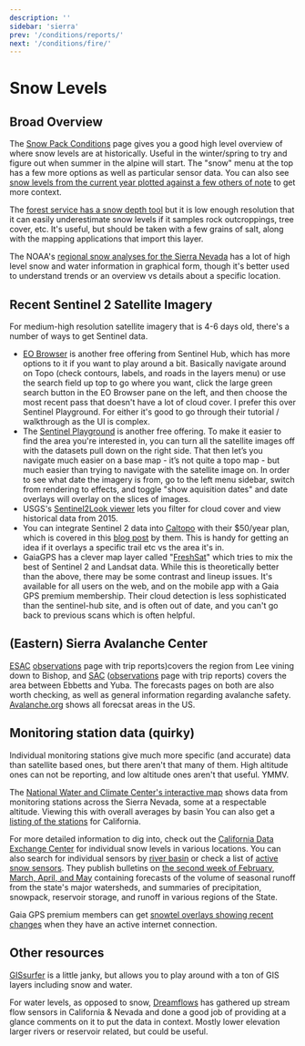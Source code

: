 ```yaml
---
description: ''
sidebar: 'sierra'
prev: '/conditions/reports/'
next: '/conditions/fire/'
---
```


# Snow Levels

## Broad Overview

The [Snow Pack Conditions](https://cdec.water.ca.gov/snowapp/sweq.action) page gives you a good high level overview of where snow levels are at historically. Useful in the winter/spring to try and figure out when summer in the alpine will start. The "snow" menu at the top has a few more options as well as particular sensor data. You can also see [snow levels from the current year plotted against a few others of note](https://cdec.water.ca.gov/reportapp/javareports?name=PLOT_SWC) to get more context.

The [forest service has a snow depth tool](https://www.fs.usda.gov/Internet/FSE_DOCUMENTS/fseprd1045012.html) but it is low enough resolution that it can easily underestimate snow levels if it samples rock outcroppings, tree cover, etc. It's useful, but should be taken with a few grains of salt, along with the mapping applications that import this layer.

The NOAA's [regional snow analyses for the Sierra Nevada](https://www.nohrsc.noaa.gov/nsa/index.html?units=e&region=Sierras) has a lot of high level snow and water information in graphical form, though it's better used to understand trends or an overview vs details about a specific location.

## Recent Sentinel 2 Satellite Imagery

For medium-high resolution satellite imagery that is 4-6 days old, there's a number of ways to get Sentinel data. 

* [EO Browser](https://apps.sentinel-hub.com/eo-browser/?zoom=13&lat=37.71513&lng=-119.18449#search) is another free offering from Sentinel Hub, which has more options to it if you want to play around a bit. Basically navigate around on Topo (check contours, labels, and roads in the layers menu) or use the search field up top to go where you want, click the large green search button in the EO Browser pane on the left, and then choose the most recent pass that doesn't have a lot of cloud cover. I prefer this over Sentinel Playground. For either it's good to go through their tutorial / walkthrough as the UI is complex.
* The [Sentinel Playground](https://www.sentinel-hub.com/explore/sentinelplayground/) is another free offering. To make it easier to find the area you're interested in, you can turn all the satellite images off with the datasets pull down on the right side. That then let’s you navigate much easier on a base map - it’s not quite a topo map - but much easier than trying to navigate with the satellite image on. In order to see what date the imagery is from, go to the left menu sidebar, switch from rendering to effects, and toggle "show aquisition dates" and date overlays will overlay on the slices of images.
* USGS's [Sentinel2Look viewer](https://landlook.usgs.gov/sentinel2/viewer.html) lets you filter for cloud cover and view historical data from 2015.
* You can integrate Sentinel 2 data into [Caltopo](https://caltopo.com/) with their $50/year plan, which is covered in this [blog post](https://blog.caltopo.com/2023/01/12/winter-travel-series-4-learning-about-current-and-forecasted-conditions/) by them.  This is handy for getting an idea if it overlays a specific trail etc vs the area it's in.
* GaiaGPS has a clever map layer called "[FreshSat](https://blog.gaiagps.com/view-recent-conditions-with-fresh-sat-maps/)" which tries to mix the best of Sentinel 2 and Landsat data. While this is theoretically better than the above, there may be some contrast and lineup issues. It's available for all users on the web, and on the mobile app with a Gaia GPS premium membership. Their cloud detection is less sophisticated than the sentinel-hub site, and is often out of date, and you can't go back to previous scans which is often helpful.

## (Eastern) Sierra Avalanche Center

[ESAC](https://esavalanche.org/) [observations](https://esavalanche.org/ObservationsPage) page with trip reports)covers the region from Lee vining down to Bishop, and [SAC](https://www.sierraavalanchecenter.org/) ([observations](https://www.sierraavalanchecenter.org/observations) page with trip reports) covers the area between Ebbetts and Yuba. The forecasts pages on both are also worth checking, as well as general information regarding avalanche safety. [Avalanche.org](https://avalanche.org/) shows all forecsat areas in the US.

##  Monitoring station data (quirky)

Individual monitoring stations give much more specific (and accurate) data than satellite based ones, but there aren't that many of them. High altitude ones can not be reporting, and low altitude ones aren't that useful. YMMV.

The [National Water and Climate Center's interactive map](https://nwcc-apps.sc.egov.usda.gov/imap/#version=169&elements=&networks=!&states=!&basins=!&hucs=&minElevation=&maxElevation=&elementSelectType=any&activeOnly=true&activeForecastPointsOnly=false&hucLabels=false&hucIdLabels=false&hucParameterLabels=true&stationLabels=&overlays=&hucOverlays=&basinOpacity=75&basinNoDataOpacity=25&basemapOpacity=100&maskOpacity=0&mode=data&openSections=dataElement,parameter,date,basin,options,elements,location,networks&controlsOpen=true&popup=&popupMulti=&popupBasin=&base=esriNgwm&displayType=basinstation&basinType=6&dataElement=WTEQ&depth=-8&parameter=PCTMED&frequency=DAILY&duration=I&customDuration=&dayPart=E&monthPart=E&forecastPubDay=1&forecastExceedance=50&useMixedPast=true&seqColor=1&divColor=7&scaleType=D&scaleMin=&scaleMax=&referencePeriodType=POR&referenceBegin=1991&referenceEnd=2020&minimumYears=20&hucAssociations=true&relativeDate=-1&lat=42.875&lon=-112.010&zoom=5.5) shows data from monitoring stations across the Sierra Nevada, some at a respectable altitude.  Viewing this with overall averages by basin You can also get a [listing of the stations](https://wcc.sc.egov.usda.gov/reportGenerator/view/customMultipleStationReport/daily/state=%22CA%22%20AND%20network=%22SNTLT%22,%22SNTL%22%20AND%20element=%22SNWD%22%20AND%20outServiceDate=%222100-01-01%22%7cname/0,0/name,stationId,WTEQ::value,WTEQ::delta,SNWD::value,SNWD::delta?fitToScreen=false) for California. 

For more detailed information to dig into, check out the [California Data Exchange Center](https://cdec.water.ca.gov/snow/current/snow/) for individual snow levels in various locations. You can also search for individual sensors by [river basin](https://cdec.water.ca.gov/cgi-progs/getAll?sens_num=3) or check a list of [active snow sensors](https://cdec.water.ca.gov/misc/SnowDepth.html). They publish bulletins on [the second week of February, March, April, and May](https://cdec.water.ca.gov/snow/bulletin120/index2.html#) containing forecasts of the volume of seasonal runoff from the state's major watersheds, and summaries of precipitation, snowpack, reservoir storage, and runoff in various regions of the State.

Gaia GPS premium members can get [snowtel overlays showing recent changes](https://blog.gaiagps.com/find-fresh-snow-with-the-new-snow-stations-daily-map/) when they have an active internet connection.

## Other resources

[GISsurfer](https://mappingsupport.com/p2/gissurfer-interactive-recreation-disaster-maps.html) is a little janky, but allows you to play around with a ton of GIS layers including snow and water.

For water levels, as opposed to snow, [Dreamflows](https://www.dreamflows.com/flows.php?zone=canv&page=real&form=norm&mark=All) has gathered up stream flow sensors in California & Nevada and done a good job of providing at a glance comments on it to put the data in context. Mostly lower elevation larger rivers or reservoir related, but could be useful.